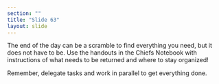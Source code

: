 ```yaml
---
section: ""
title: "Slide 63"
layout: slide
---
```


The end of the day can be a scramble to find everything you need, but it does not have to be. Use the handouts in the Chiefs Notebook with instructions of what needs to be returned and where to stay organized!

Remember, delegate tasks and work in parallel to get everything done.